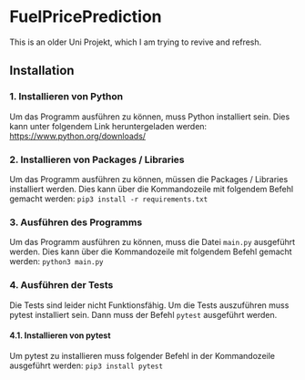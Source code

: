 # FuelPricePrediction
This is an older Uni Projekt, which I am trying to revive and refresh. 


## Installation
### 1. Installieren von Python
Um das Programm ausführen zu können, muss Python installiert sein. Dies kann unter folgendem Link heruntergeladen werden: https://www.python.org/downloads/
### 2. Installieren von Packages / Libraries
Um das Programm ausführen zu können, müssen die Packages / Libraries installiert werden. Dies kann über die Kommandozeile mit folgendem Befehl gemacht werden: `pip3 install -r requirements.txt`
### 3. Ausführen des Programms
Um das Programm ausführen zu können, muss die Datei `main.py` ausgeführt werden. Dies kann über die Kommandozeile mit folgendem Befehl gemacht werden: `python3 main.py`
### 4. Ausführen der Tests
Die Tests sind leider nicht Funktionsfähig.
Um die Tests auszuführen muss pytest installiert sein. Dann muss der Befehl `pytest` ausgeführt werden.
#### 4.1. Installieren von pytest
Um pytest zu installieren muss folgender Befehl in der Kommandozeile ausgeführt werden: `pip3 install pytest`
